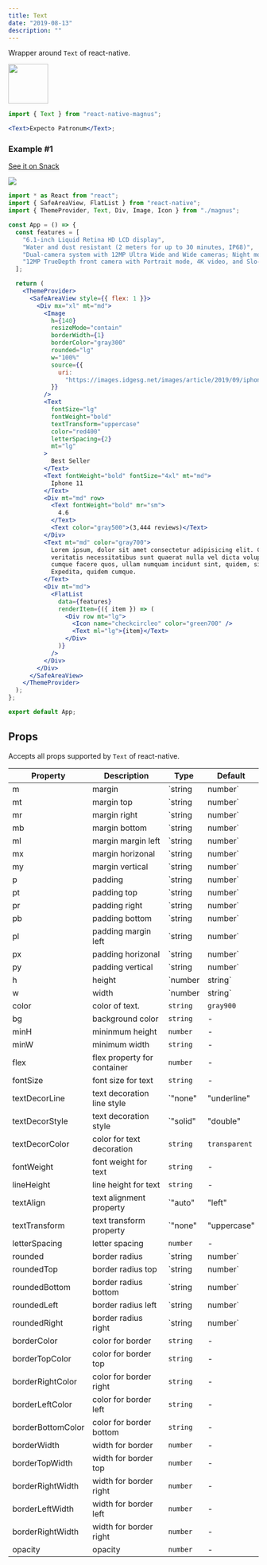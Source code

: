 ```yaml
---
title: Text
date: "2019-08-13"
description: ""
---
```


Wrapper around `Text` of react-native.

<img src="/images/docs/text/1.png"  style="height: 80px; width: auto;" />

```jsx
import { Text } from "react-native-magnus";

<Text>Expecto Patronum</Text>;
```

### Example #1

<a href="https://snack.expo.io/@pawankumar2901/magnus---text---example-1" target="_blank">See it on Snack</a>

<img src="/images/docs/text/5.png" style="max-width: 400px; height: auto;"   />

```jsx
import * as React from "react";
import { SafeAreaView, FlatList } from "react-native";
import { ThemeProvider, Text, Div, Image, Icon } from "./magnus";

const App = () => {
  const features = [
    "6.1-inch Liquid Retina HD LCD display",
    "Water and dust resistant (2 meters for up to 30 minutes, IP68)",
    "Dual-camera system with 12MP Ultra Wide and Wide cameras; Night mode, Portrait mode, and 4K video up to 60fps",
    "12MP TrueDepth front camera with Portrait mode, 4K video, and Slo-Mo",
  ];

  return (
    <ThemeProvider>
      <SafeAreaView style={{ flex: 1 }}>
        <Div mx="xl" mt="md">
          <Image
            h={140}
            resizeMode="contain"
            borderWidth={1}
            borderColor="gray300"
            rounded="lg"
            w="100%"
            source={{
              uri:
                "https://images.idgesg.net/images/article/2019/09/iphone-11-and-pros-100810657-large.jpg",
            }}
          />
          <Text
            fontSize="lg"
            fontWeight="bold"
            textTransform="uppercase"
            color="red400"
            letterSpacing={2}
            mt="lg"
          >
            Best Seller
          </Text>
          <Text fontWeight="bold" fontSize="4xl" mt="md">
            Iphone 11
          </Text>
          <Div mt="md" row>
            <Text fontWeight="bold" mr="sm">
              4.6
            </Text>
            <Text color="gray500">(3,444 reviews)</Text>
          </Div>
          <Text mt="md" color="gray700">
            Lorem ipsum, dolor sit amet consectetur adipisicing elit. Culpa
            veritatis necessitatibus sunt quaerat nulla vel dicta voluptate
            cumque facere quos, ullam numquam incidunt sint, quidem, sit quo.
            Expedita, quidem cumque.
          </Text>
          <Div mt="md">
            <FlatList
              data={features}
              renderItem={({ item }) => (
                <Div row mt="lg">
                  <Icon name="checkcircleo" color="green700" />
                  <Text ml="lg">{item}</Text>
                </Div>
              )}
            />
          </Div>
        </Div>
      </SafeAreaView>
    </ThemeProvider>
  );
};

export default App;
```

## Props

Accepts all props supported by `Text` of react-native.

| Property          | Description                 | Type                                                               | Default       |
| ----------------- | --------------------------- | ------------------------------------------------------------------ | ------------- |
| m                 | margin                      | `string | number`                                                  | -             |
| mt                | margin top                  | `string | number`                                                  | -             |
| mr                | margin right                | `string | number`                                                  | -             |
| mb                | margin bottom               | `string | number`                                                  | -             |
| ml                | margin margin left          | `string | number`                                                  | -             |
| mx                | margin horizonal            | `string | number`                                                  | -             |
| my                | margin vertical             | `string | number`                                                  | -             |
| p                 | padding                     | `string | number`                                                  | -             |
| pt                | padding top                 | `string | number`                                                  | -             |
| pr                | padding right               | `string | number`                                                  | -             |
| pb                | padding bottom              | `string | number`                                                  | -             |
| pl                | padding margin left         | `string | number`                                                  | -             |
| px                | padding horizonal           | `string | number`                                                  | -             |
| py                | padding vertical            | `string | number`                                                  | -             |
| h                 | height                      | `number | string`                                                  | -             |
| w                 | width                       | `number | string`                                                  | -             |
| color             | color of text.              | `string`                                                           | `gray900`     |
| bg                | background color            | `string`                                                           | -             |
| minH              | mininmum height             | `number`                                                           | -             |
| minW              | minimum width               | `string`                                                           | -             |
| flex              | flex property for container | `number`                                                           | -             |
| fontSize          | font size for text          | `string`                                                           | -             |
| textDecorLine     | text decoration line style  | `"none" | "underline" | "line-through" | "underline line-through"` | -             |
| textDecorStyle    | text decoration style       | `"solid" | "double" | "dotted" | "dashed"`                         | -             |
| textDecorColor    | color for text decoration   | `string`                                                           | `transparent` |
| fontWeight        | font weight for text        | `string`                                                           | -             |
| lineHeight        | line height for text        | `string`                                                           | -             |
| textAlign         | text alignment property     | `"auto" | "left" | "right" | "center" | "justify"`                 | `left`        |
| textTransform     | text transform property     | `"none" | "uppercase" | "lowercase" | "capitalize"`                | -             |
| letterSpacing     | letter spacing              | `number`                                                           | -             |
| rounded           | border radius               | `string | number`                                                  | `none`        |
| roundedTop        | border radius top           | `string | number`                                                  | `none`        |
| roundedBottom     | border radius bottom        | `string | number`                                                  | `none`        |
| roundedLeft       | border radius left          | `string | number`                                                  | `none`        |
| roundedRight      | border radius right         | `string | number`                                                  | `none`        |
| borderColor       | color for border            | `string`                                                           | -             |
| borderTopColor    | color for border top        | `string`                                                           | -             |
| borderRightColor  | color for border right      | `string`                                                           | -             |
| borderLeftColor   | color for border left       | `string`                                                           | -             |
| borderBottomColor | color for border bottom     | `string`                                                           | -             |
| borderWidth       | width for border            | `number`                                                           | -             |
| borderTopWidth    | width for border top        | `number`                                                           | -             |
| borderRightWidth  | width for border right      | `number`                                                           | -             |
| borderLeftWidth   | width for border left       | `number`                                                           | -             |
| borderRightWidth  | width for border right      | `number`                                                           | -             |
| opacity           | opacity                     | `number`                                                           | -             |
